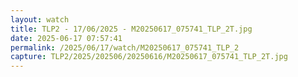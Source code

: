 ```yaml
---
layout: watch
title: TLP2 - 17/06/2025 - M20250617_075741_TLP_2T.jpg
date: 2025-06-17 07:57:41
permalink: /2025/06/17/watch/M20250617_075741_TLP_2
capture: TLP2/2025/202506/20250616/M20250617_075741_TLP_2T.jpg
---
```

